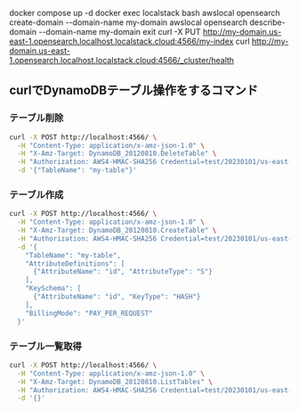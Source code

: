 docker compose up -d
docker exec localstack bash
awslocal opensearch create-domain --domain-name my-domain
awslocal opensearch describe-domain --domain-name my-domain
exit
curl -X PUT http://my-domain.us-east-1.opensearch.localhost.localstack.cloud:4566/my-index
curl http://my-domain.us-east-1.opensearch.localhost.localstack.cloud:4566/_cluster/health


## curlでDynamoDBテーブル操作をするコマンド

### テーブル削除
```bash
curl -X POST http://localhost:4566/ \
  -H "Content-Type: application/x-amz-json-1.0" \
  -H "X-Amz-Target: DynamoDB_20120810.DeleteTable" \
  -H "Authorization: AWS4-HMAC-SHA256 Credential=test/20230101/us-east-1/dynamodb/aws4_request, SignedHeaders=host;x-amz-date;x-amz-target, Signature=test" \
  -d '{"TableName": "my-table"}'
```

### テーブル作成
```bash
curl -X POST http://localhost:4566/ \
  -H "Content-Type: application/x-amz-json-1.0" \
  -H "X-Amz-Target: DynamoDB_20120810.CreateTable" \
  -H "Authorization: AWS4-HMAC-SHA256 Credential=test/20230101/us-east-1/dynamodb/aws4_request, SignedHeaders=host;x-amz-date;x-amz-target, Signature=test" \
  -d '{
    "TableName": "my-table",
    "AttributeDefinitions": [
      {"AttributeName": "id", "AttributeType": "S"}
    ],
    "KeySchema": [
      {"AttributeName": "id", "KeyType": "HASH"}
    ],
    "BillingMode": "PAY_PER_REQUEST"
  }'
```

### テーブル一覧取得
```bash
curl -X POST http://localhost:4566/ \
  -H "Content-Type: application/x-amz-json-1.0" \
  -H "X-Amz-Target: DynamoDB_20120810.ListTables" \
  -H "Authorization: AWS4-HMAC-SHA256 Credential=test/20230101/us-east-1/dynamodb/aws4_request, SignedHeaders=host;x-amz-date;x-amz-target, Signature=test" \
  -d '{}'
```
